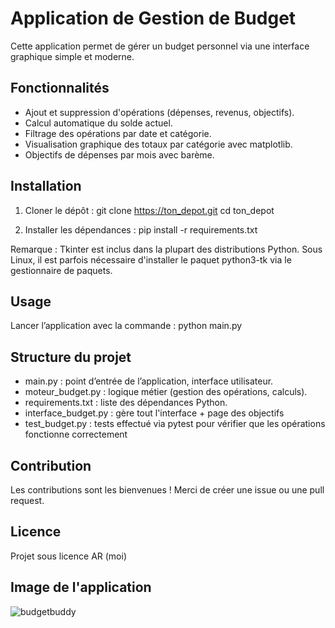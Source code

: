 Application de Gestion de Budget
===============================

Cette application permet de gérer un budget personnel via une interface graphique simple et moderne.

Fonctionnalités
---------------
- Ajout et suppression d'opérations (dépenses, revenus, objectifs).
- Calcul automatique du solde actuel.
- Filtrage des opérations par date et catégorie.
- Visualisation graphique des totaux par catégorie avec matplotlib.
- Objectifs de dépenses par mois avec barème.

Installation
------------
1. Cloner le dépôt :
   git clone https://ton_depot.git
   cd ton_depot

2. Installer les dépendances :
   pip install -r requirements.txt

Remarque :
Tkinter est inclus dans la plupart des distributions Python.
Sous Linux, il est parfois nécessaire d'installer le paquet python3-tk via le gestionnaire de paquets.

Usage
-----
Lancer l’application avec la commande :
python main.py

Structure du projet
-------------------
- main.py : point d’entrée de l’application, interface utilisateur.
- moteur_budget.py : logique métier (gestion des opérations, calculs).
- requirements.txt : liste des dépendances Python.
- interface_budget.py : gère tout l'interface + page des objectifs
- test_budget.py : tests effectué via pytest pour vérifier que les opérations fonctionne correctement 

Contribution
------------
Les contributions sont les bienvenues !
Merci de créer une issue ou une pull request.

Licence
-------
Projet sous licence AR (moi) 

Image de l'application
----------------------
![budgetbuddy](https://github.com/user-attachments/assets/3a528562-29a0-4297-921d-d5bb932e5922)


